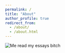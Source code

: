 ```yaml
---
permalink: /
title: "About"
author_profile: true
redirect_from: 
  - /about/
  - /about.html
--- 
```

![Me](ho_chi.gif "Title")
read my essays bitch

